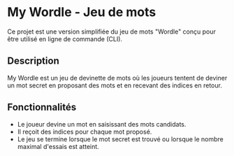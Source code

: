 # My Wordle - Jeu de mots 

Ce projet est une version simplifiée du jeu de mots "Wordle" conçu pour être utilisé en ligne de commande (CLI).

## Description

My Wordle est un jeu de devinette de mots où les joueurs tentent de deviner un mot secret en proposant des mots et en recevant des indices en retour.

## Fonctionnalités

- Le joueur devine un mot en saisissant des mots candidats.
- Il reçoit des indices pour chaque mot proposé.
- Le jeu se termine lorsque le mot secret est trouvé ou lorsque le nombre maximal d'essais est atteint.
